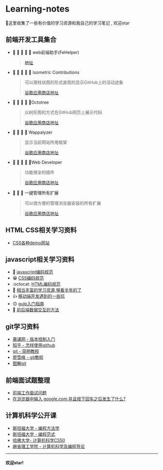 # Learning-notes
🎉这里收集了一些有价值的学习资源和我自己的学习笔记 , 欢迎star
## 前端开发工具集合
- 🌟 🌟 🌟 🌟 🌟 web前端助手(FeHelper)  

  > [地址](https://www.baidufe.com/fehelper) 

- 🌟 🌟 🌟 🌟 🌟 Isometric Contributions  

  > 可以用柱状图的形式直观的显示GitHub上的活动迹象
  >
  > [谷歌应用商店地址](https://chrome.google.com/webstore/detail/isometric-contributions/mjoedlfflcchnleknnceiplgaeoegien?utm_source=chrome-app-launcher-info-dialog)

- 🌟 🌟 🌟 🌟 🌟Octotree

  > 以树形图的方式在GitHub网页上展示代码
  >
  > [谷歌应用商店地址](https://chrome.google.com/webstore/detail/octotree/bkhaagjahfmjljalopjnoealnfndnagc?utm_source=chrome-app-launcher-info-dialog)

- 🌟 🌟 🌟 🌟 Wappalyzer

  > 显示当前网站所用框架
  >
  > [谷歌应用商店地址](https://chrome.google.com/webstore/detail/wappalyzer/gppongmhjkpfnbhagpmjfkannfbllamg?utm_source=chrome-app-launcher-info-dialog)

- 🌟 🌟 🌟 🌟 🌟Web Developer

  > 功能很全的插件
  >
  > [谷歌应用商店地址](https://chrome.google.com/webstore/detail/web-developer/bfbameneiokkgbdmiekhjnmfkcnldhhm?utm_source=chrome-app-launcher-info-dialog)

- 🌟 🌟 🌟 一键管理所有扩展

  > 可以很方便的管理浏览器安装的所有扩展
  >
  > [谷歌应用商店地址](https://chrome.google.com/webstore/detail/%E4%B8%80%E9%94%AE%E7%AE%A1%E7%90%86%E6%89%80%E6%9C%89%E6%89%A9%E5%B1%95/niemebbfnfbjfojajlmnbiikmcpjkkja?utm_source=chrome-app-launcher-info-dialog)

## HTML CSS相关学习资料

- [CSS各种demo网站](http://zaole.net)


## javascript相关学习资料

- :triangular_flag_on_post: [javascript编码规范](https://github.com/fex-team/styleguide/blob/master/javascript.md)
- :grin: [CSS编码规范](https://github.com/fex-team/styleguide/blob/master/css.md)
- :octocat: [HTML编码规范](https://github.com/fex-team/styleguide/blob/master/html.md)
- :triangular_flag_on_post: [相当丰富的学习资源,够看半年的了](https://segmentfault.com/a/1190000010880049)
- :thumbsup: [移动端开发遇到的一些坑](https://github.com/RubyLouvre/mobileHack)
- :blush: [gulp入门指南](https://github.com/nimojs/gulp-book)
- :clap: [前后端数据交互的方法](https://github.com/nimojs/blog/issues/13)

## git学习资料

- [慕课网 - 版本控制入门](http://www.imooc.com/learn/390)
- [知乎 - 怎样使用github](https://www.zhihu.com/question/20070065)
- [git - 简明教程](http://rogerdudler.github.io/git-guide/index.zh.html)
- [廖雪峰 - git教程](http://www.liaoxuefeng.com/wiki/0013739516305929606dd18361248578c67b8067c8c017b000/0013743256916071d599b3aed534aaab22a0db6c4e07fd0000)
- [图解git](https://marklodato.github.io/visual-git-guide/index-zh-cn.html)

## 前端面试题整理

- [前端工作面试问题](https://github.com/h5bp/Front-end-Developer-Interview-Questions/tree/master/Translations/Chinese)
- [在浏览器中输入 google.com 并且按下回车之后发生了什么?](https://github.com/skyline75489/what-happens-when-zh_CN/blob/master/README.rst)

## 计算机科学公开课

- [斯坦福大学 - 编程方法学](http://v.163.com/special/programming/)
- [斯坦福大学 - 编程范式](http://open.163.com/special/opencourse/paradigms.html)
- [哈佛大学- 计算机科学CS50](http://open.163.com/movie/2010/3/U/R/M6U6LS8CV_M6U6MHDUR.html)
- [麻省理工学院 - 计算机科学及编程导论](http://open.163.com/special/opencourse/bianchengdaolun.html)

---

#### 欢迎star!




